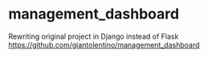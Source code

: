 # management_dashboard

Rewriting original project in Django instead of Flask
https://github.com/giantolentino/management_dashboard
